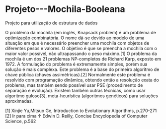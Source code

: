 # Projeto---Mochila-Booleana
Projeto para utilização de estrutura de dados

O problema da mochila (em inglês, Knapsack problem) é um problema de optimização combinatória. O nome dá-se devido ao modelo de uma 
situação em que é necessário preencher uma mochila com objetos de diferentes pesos e valores. O objetivo é que se preencha a mochila
com o maior valor possível, não ultrapassando o peso máximo.[1]
O problema da mochila é um dos 21 problemas NP-completos de Richard Karp, exposto em 1972. A formulação do problema é extremamente
simples, porém sua solução é mais complexa. Este problema é a base do primeiro algoritmo de chave pública (chaves assimétricas).[2]
Normalmente este problema é resolvido com programação dinâmica, obtendo então a resolução exata do problema, mas também sendo 
possível usar PSE (procedimento de separação e evolução). Existem também outras técnicas, como usar algoritmo guloso[3], 
meta-heurística (algoritmos genéticos) para soluções aproximadas.



[1] Xinjie Yu,Mitsuo Ge, Introduction to Evolutionary Algorithms, p.270-271
[2] Ir para cima ↑ Edwin D. Reilly, Concise Encyclopedia of Computer Science, p.562

